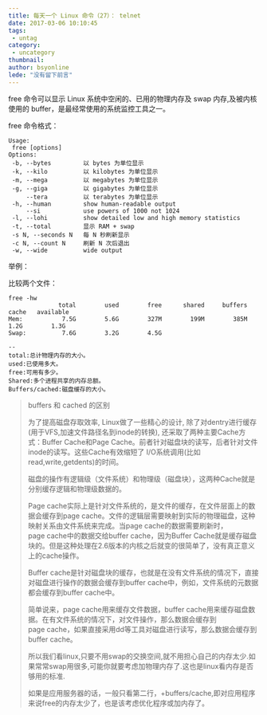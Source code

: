 ```yaml
---
title: 每天一个 Linux 命令（27）： telnet
date: 2017-03-06 10:10:45
tags:
 - untag
category: 
 - uncategory
thumbnail: 
author: bsyonline
lede: "没有留下前言"
---
```


free 命令可以显示 Linux 系统中空闲的、已用的物理内存及 swap 内存,及被内核使用的 buffer，是最经常使用的系统监控工具之一。

<!-- more -->

free 命令格式：

```shell
Usage:
 free [options]
Options:
 -b, --bytes         以 bytes 为单位显示
 -k, --kilo          以 kilobytes 为单位显示
 -m, --mega          以 megabytes 为单位显示
 -g, --giga          以 gigabytes 为单位显示
     --tera          以 terabytes 为单位显示
 -h, --human         show human-readable output
     --si            use powers of 1000 not 1024
 -l, --lohi          show detailed low and high memory statistics
 -t, --total         显示 RAM + swap
 -s N, --seconds N   每 N 秒刷新显示
 -c N, --count N     刷新 N 次后退出
 -w, --wide          wide output
```

举例：

比较两个文件：

```shell
free -hw
              total        used        free      shared     buffers       cache   available
Mem:           7.5G        5.6G        327M        199M        385M        1.2G        1.3G
Swap:          7.6G        3.2G        4.5G

--
total:总计物理内存的大小。
used:已使用多大。
free:可用有多少。
Shared:多个进程共享的内存总额。
Buffers/cached:磁盘缓存的大小。
```
> buffers 和 cached 的区别
>
> 为了提高磁盘存取效率, Linux做了一些精心的设计, 除了对dentry进行缓存(用于VFS,加速文件路径名到inode的转换), 还采取了两种主要Cache方式：Buffer Cache和Page Cache。前者针对磁盘块的读写，后者针对文件inode的读写。这些Cache有效缩短了 I/O系统调用(比如read,write,getdents)的时间。
>
> 磁盘的操作有逻辑级（文件系统）和物理级（磁盘块），这两种Cache就是分别缓存逻辑和物理级数据的。
>
> Page cache实际上是针对文件系统的，是文件的缓存，在文件层面上的数据会缓存到page cache。文件的逻辑层需要映射到实际的物理磁盘，这种映射关系由文件系统来完成。当page cache的数据需要刷新时，page cache中的数据交给buffer cache，因为Buffer Cache就是缓存磁盘块的。但是这种处理在2.6版本的内核之后就变的很简单了，没有真正意义上的cache操作。
>
> Buffer cache是针对磁盘块的缓存，也就是在没有文件系统的情况下，直接对磁盘进行操作的数据会缓存到buffer cache中，例如，文件系统的元数据都会缓存到buffer cache中。
>
> 简单说来，page cache用来缓存文件数据，buffer cache用来缓存磁盘数据。在有文件系统的情况下，对文件操作，那么数据会缓存到page cache，如果直接采用dd等工具对磁盘进行读写，那么数据会缓存到buffer cache。
>
> 所以我们看linux,只要不用swap的交换空间,就不用担心自己的内存太少.如果常常swap用很多,可能你就要考虑加物理内存了.这也是linux看内存是否够用的标准.
>
> 如果是应用服务器的话，一般只看第二行，+buffers/cache,即对应用程序来说free的内存太少了，也是该考虑优化程序或加内存了。

